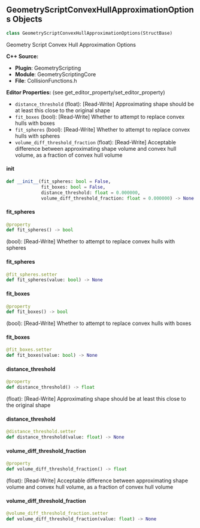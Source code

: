 ## GeometryScriptConvexHullApproximationOptions Objects

```python
class GeometryScriptConvexHullApproximationOptions(StructBase)
```

Geometry Script Convex Hull Approximation Options

**C++ Source:**

- **Plugin**: GeometryScripting
- **Module**: GeometryScriptingCore
- **File**: CollisionFunctions.h

**Editor Properties:** (see get_editor_property/set_editor_property)

- ``distance_threshold`` (float):  [Read-Write] Approximating shape should be at least this close to the original shape
- ``fit_boxes`` (bool):  [Read-Write] Whether to attempt to replace convex hulls with boxes
- ``fit_spheres`` (bool):  [Read-Write] Whether to attempt to replace convex hulls with spheres
- ``volume_diff_threshold_fraction`` (float):  [Read-Write] Acceptable difference between approximating shape volume and convex hull volume, as a fraction of convex hull volume

<a id="unreal.GeometryScriptConvexHullApproximationOptions.__init__"></a>

#### __init__

```python
def __init__(fit_spheres: bool = False,
             fit_boxes: bool = False,
             distance_threshold: float = 0.000000,
             volume_diff_threshold_fraction: float = 0.000000) -> None
```

<a id="unreal.GeometryScriptConvexHullApproximationOptions.fit_spheres"></a>

#### fit_spheres

```python
@property
def fit_spheres() -> bool
```

(bool):  [Read-Write] Whether to attempt to replace convex hulls with spheres

<a id="unreal.GeometryScriptConvexHullApproximationOptions.fit_spheres"></a>

#### fit_spheres

```python
@fit_spheres.setter
def fit_spheres(value: bool) -> None
```

<a id="unreal.GeometryScriptConvexHullApproximationOptions.fit_boxes"></a>

#### fit_boxes

```python
@property
def fit_boxes() -> bool
```

(bool):  [Read-Write] Whether to attempt to replace convex hulls with boxes

<a id="unreal.GeometryScriptConvexHullApproximationOptions.fit_boxes"></a>

#### fit_boxes

```python
@fit_boxes.setter
def fit_boxes(value: bool) -> None
```

<a id="unreal.GeometryScriptConvexHullApproximationOptions.distance_threshold"></a>

#### distance_threshold

```python
@property
def distance_threshold() -> float
```

(float):  [Read-Write] Approximating shape should be at least this close to the original shape

<a id="unreal.GeometryScriptConvexHullApproximationOptions.distance_threshold"></a>

#### distance_threshold

```python
@distance_threshold.setter
def distance_threshold(value: float) -> None
```

<a id="unreal.GeometryScriptConvexHullApproximationOptions.volume_diff_threshold_fraction"></a>

#### volume_diff_threshold_fraction

```python
@property
def volume_diff_threshold_fraction() -> float
```

(float):  [Read-Write] Acceptable difference between approximating shape volume and convex hull volume, as a fraction of convex hull volume

<a id="unreal.GeometryScriptConvexHullApproximationOptions.volume_diff_threshold_fraction"></a>

#### volume_diff_threshold_fraction

```python
@volume_diff_threshold_fraction.setter
def volume_diff_threshold_fraction(value: float) -> None
```

<a id="unreal.GeometryScriptTransformCollisionOptions"></a>